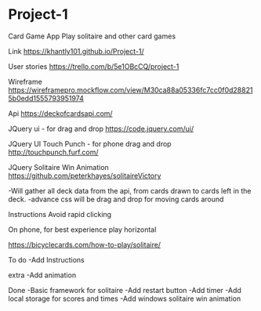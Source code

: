 # Project-1

Card Game App
Play solitaire and other card games

Link
https://khantly101.github.io/Project-1/

User stories
https://trello.com/b/5e1OBcCQ/project-1

Wireframe
https://wireframepro.mockflow.com/view/M30ca88a05336fc7cc0f0d288215b0edd1555793951974

Api 
https://deckofcardsapi.com/

JQuery ui - for drag and drop
https://code.jquery.com/ui/

JQuery UI Touch Punch - for phone drag and drop
http://touchpunch.furf.com/

JQuery Solitaire Win Animation 
https://github.com/peterkhayes/solitaireVictory

-Will gather all deck data from the api, from cards drawn to cards left in the deck.
-advance css will be drag and drop for moving cards around

Instructions
Avoid rapid clicking

On phone, for best experience play horizontal

https://bicyclecards.com/how-to-play/solitaire/


To do
-Add Instructions

extra
-Add animation

Done
-Basic framework for solitaire
-Add restart button
-Add timer
-Add local storage for scores and times
-Add windows solitaire win animation